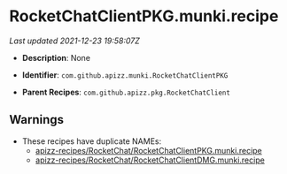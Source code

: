# RocketChatClientPKG.munki.recipe

_Last updated 2021-12-23 19:58:07Z_

- **Description**: None

- **Identifier**: `com.github.apizz.munki.RocketChatClientPKG`

- **Parent Recipes**: `com.github.apizz.pkg.RocketChatClient`

## Warnings

- These recipes have duplicate NAMEs:
    - [apizz-recipes/RocketChat/RocketChatClientPKG.munki.recipe](/autopkg-dupe-tracker/apizz-recipes/RocketChat/RocketChatClientPKG.munki.recipe)
    - [apizz-recipes/RocketChat/RocketChatClientDMG.munki.recipe](/autopkg-dupe-tracker/apizz-recipes/RocketChat/RocketChatClientDMG.munki.recipe)